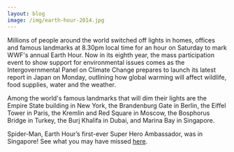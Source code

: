 ```yaml
---
layout: blog
image: /img/earth-hour-2014.jpg
---
```


Millions of people around the world switched off lights in homes, offices and famous landmarks at 8.30pm local time for an hour on Saturday to mark WWF's annual Earth Hour. Now in its eighth year, the mass participation event to show support for environmental issues comes as the Intergovernmental Panel on Climate Change prepares to launch its latest report in Japan on Monday, outlining how global warming will affect wildlife, food supplies, water and the weather.

Among the world's famous landmarks that will dim their lights are the Empire State building in New York, the Brandenburg Gate in Berlin, the Eiffel Tower in Paris, the Kremlin and Red Square in Moscow, the Bosphorus Bridge in Turkey, the Burj Khalifa in Dubai, and Marina Bay in Singapore.

Spider-Man, Earth Hour’s first-ever Super Hero Ambassador, was in Singapore! See what you may have missed [here](http://earthhour.wwf.sg/2014/event/).
